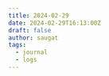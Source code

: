 ```yaml
---
title: 2024-02-29
date: 2024-02-29T16:13:00Z
draft: false
author: saugat
tags:
  - journal
  - logs
---
```

